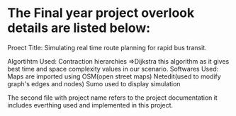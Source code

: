 # The Final year project overlook details are listed below:
Proect Title: Simulating real time route planning for rapid bus transit.

Algortihtm Used:
        Contraction hierarchies =>Dijkstra this algorithm as it gives best time and space complexity values in our scenario.
Softwares Used:
        Maps are imported using OSM(open street maps)
        Netedit(used to modify graph's edges and nodes)
        Sumo used to display simulation 

The second file with project name refers to the project documentation it includes everthing used and implemented in this project.
